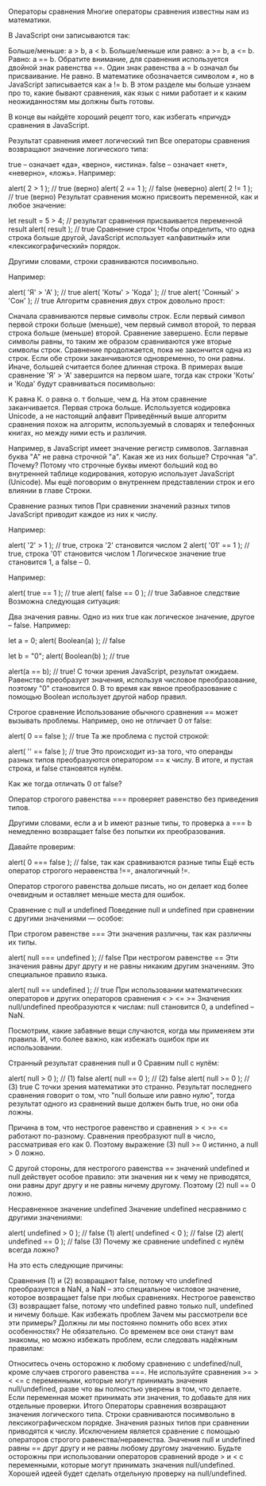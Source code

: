 Операторы сравнения
Многие операторы сравнения известны нам из математики.

В JavaScript они записываются так:

Больше/меньше: a > b, a < b.
Больше/меньше или равно: a >= b, a <= b.
Равно: a == b. Обратите внимание, для сравнения используется двойной знак равенства ==. Один знак равенства a = b означал бы присваивание.
Не равно. В математике обозначается символом ≠, но в JavaScript записывается как a != b.
В этом разделе мы больше узнаем про то, какие бывают сравнения, как язык с ними работает и к каким неожиданностям мы должны быть готовы.

В конце вы найдёте хороший рецепт того, как избегать «причуд» сравнения в JavaScript.

Результат сравнения имеет логический тип
Все операторы сравнения возвращают значение логического типа:

true – означает «да», «верно», «истина».
false – означает «нет», «неверно», «ложь».
Например:

alert( 2 > 1 ); // true (верно)
alert( 2 == 1 ); // false (неверно)
alert( 2 != 1 ); // true (верно)
Результат сравнения можно присвоить переменной, как и любое значение:

let result = 5 > 4; // результат сравнения присваивается переменной result
alert( result ); // true
Сравнение строк
Чтобы определить, что одна строка больше другой, JavaScript использует «алфавитный» или «лексикографический» порядок.

Другими словами, строки сравниваются посимвольно.

Например:

alert( 'Я' > 'А' ); // true
alert( 'Коты' > 'Кода' ); // true
alert( 'Сонный' > 'Сон' ); // true
Алгоритм сравнения двух строк довольно прост:

Сначала сравниваются первые символы строк.
Если первый символ первой строки больше (меньше), чем первый символ второй, то первая строка больше (меньше) второй. Сравнение завершено.
Если первые символы равны, то таким же образом сравниваются уже вторые символы строк.
Сравнение продолжается, пока не закончится одна из строк.
Если обе строки заканчиваются одновременно, то они равны. Иначе, большей считается более длинная строка.
В примерах выше сравнение 'Я' > 'А' завершится на первом шаге, тогда как строки 'Коты' и 'Кода' будут сравниваться посимвольно:

К равна К.
о равна о.
т больше, чем д. На этом сравнение заканчивается. Первая строка больше.
Используется кодировка Unicode, а не настоящий алфавит
Приведённый выше алгоритм сравнения похож на алгоритм, используемый в словарях и телефонных книгах, но между ними есть и различия.

Например, в JavaScript имеет значение регистр символов. Заглавная буква "A" не равна строчной "a". Какая же из них больше? Строчная "a". Почему? Потому что строчные буквы имеют больший код во внутренней таблице кодирования, которую использует JavaScript (Unicode). Мы ещё поговорим о внутреннем представлении строк и его влиянии в главе Строки.

Сравнение разных типов
При сравнении значений разных типов JavaScript приводит каждое из них к числу.

Например:

alert( '2' > 1 ); // true, строка '2' становится числом 2
alert( '01' == 1 ); // true, строка '01' становится числом 1
Логическое значение true становится 1, а false – 0.

Например:

alert( true == 1 ); // true
alert( false == 0 ); // true
Забавное следствие
Возможна следующая ситуация:

Два значения равны.
Одно из них true как логическое значение, другое – false.
Например:

let a = 0;
alert( Boolean(a) ); // false

let b = "0";
alert( Boolean(b) ); // true

alert(a == b); // true!
С точки зрения JavaScript, результат ожидаем. Равенство преобразует значения, используя числовое преобразование, поэтому "0" становится 0. В то время как явное преобразование с помощью Boolean использует другой набор правил.

Строгое сравнение
Использование обычного сравнения == может вызывать проблемы. Например, оно не отличает 0 от false:

alert( 0 == false ); // true
Та же проблема с пустой строкой:

alert( '' == false ); // true
Это происходит из-за того, что операнды разных типов преобразуются оператором == к числу. В итоге, и пустая строка, и false становятся нулём.

Как же тогда отличать 0 от false?

Оператор строгого равенства === проверяет равенство без приведения типов.

Другими словами, если a и b имеют разные типы, то проверка a === b немедленно возвращает false без попытки их преобразования.

Давайте проверим:

alert( 0 === false ); // false, так как сравниваются разные типы
Ещё есть оператор строгого неравенства !==, аналогичный !=.

Оператор строгого равенства дольше писать, но он делает код более очевидным и оставляет меньше места для ошибок.

Сравнение с null и undefined
Поведение null и undefined при сравнении с другими значениями — особое:

При строгом равенстве ===
Эти значения различны, так как различны их типы.

alert( null === undefined ); // false
При нестрогом равенстве ==
Эти значения равны друг другу и не равны никаким другим значениям. Это специальное правило языка.

alert( null == undefined ); // true
При использовании математических операторов и других операторов сравнения < > <= >=
Значения null/undefined преобразуются к числам: null становится 0, а undefined – NaN.

Посмотрим, какие забавные вещи случаются, когда мы применяем эти правила. И, что более важно, как избежать ошибок при их использовании.

Странный результат сравнения null и 0
Сравним null с нулём:

alert( null > 0 ); // (1) false
alert( null == 0 ); // (2) false
alert( null >= 0 ); // (3) true
С точки зрения математики это странно. Результат последнего сравнения говорит о том, что "null больше или равно нулю", тогда результат одного из сравнений выше должен быть true, но они оба ложны.

Причина в том, что нестрогое равенство и сравнения > < >= <= работают по-разному. Сравнения преобразуют null в число, рассматривая его как 0. Поэтому выражение (3) null >= 0 истинно, а null > 0 ложно.

С другой стороны, для нестрогого равенства == значений undefined и null действует особое правило: эти значения ни к чему не приводятся, они равны друг другу и не равны ничему другому. Поэтому (2) null == 0 ложно.

Несравненное значение undefined
Значение undefined несравнимо с другими значениями:

alert( undefined > 0 ); // false (1)
alert( undefined < 0 ); // false (2)
alert( undefined == 0 ); // false (3)
Почему же сравнение undefined с нулём всегда ложно?

На это есть следующие причины:

Сравнения (1) и (2) возвращают false, потому что undefined преобразуется в NaN, а NaN – это специальное числовое значение, которое возвращает false при любых сравнениях.
Нестрогое равенство (3) возвращает false, потому что undefined равно только null, undefined и ничему больше.
Как избежать проблем
Зачем мы рассмотрели все эти примеры? Должны ли мы постоянно помнить обо всех этих особенностях? Не обязательно. Со временем все они станут вам знакомы, но можно избежать проблем, если следовать надёжным правилам:

Относитесь очень осторожно к любому сравнению с undefined/null, кроме случаев строгого равенства ===.
Не используйте сравнения >= > < <= с переменными, которые могут принимать значения null/undefined, разве что вы полностью уверены в том, что делаете. Если переменная может принимать эти значения, то добавьте для них отдельные проверки.
Итого
Операторы сравнения возвращают значения логического типа.
Строки сравниваются посимвольно в лексикографическом порядке.
Значения разных типов при сравнении приводятся к числу. Исключением является сравнение с помощью операторов строгого равенства/неравенства.
Значения null и undefined равны == друг другу и не равны любому другому значению.
Будьте осторожны при использовании операторов сравнений вроде > и < с переменными, которые могут принимать значения null/undefined. Хорошей идеей будет сделать отдельную проверку на null/undefined.
